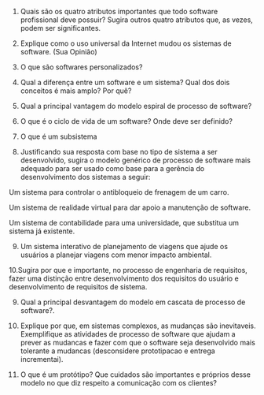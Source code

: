 1. Quais são os quatro atributos importantes que todo software profissional
deve possuir? Sugira outros quatro atributos que, as vezes, podem ser
significantes.

2. Explique como o uso universal da Internet mudou os sistemas de
software. (Sua Opinião)

3. O que são softwares personalizados?

4. Qual a diferença entre um software e um sistema? Qual dos dois
conceitos é mais amplo? Por quê?

5. Qual a principal vantagem do modelo espiral de processo de software?

6. O que é o ciclo de vida de um software? Onde deve ser definido?

7. O que é um subsistema

8. Justificando sua resposta com base no tipo de sistema a ser
desenvolvido, sugira o modelo genérico de processo de software mais
adequado para ser usado como base para a gerência do desenvolvimento
dos sistemas a seguir:

Um sistema para controlar o antibloqueio de frenagem de um carro.

Um sistema de realidade virtual para dar apoio a manutenção de software.

Um sistema de contabilidade para uma universidade, que substitua um
sistema já existente.

9. Um sistema interativo de planejamento de viagens que ajude os usuários
a planejar viagens com menor impacto ambiental.

10.Sugira por que e importante, no processo de engenharia de requisitos,
fazer uma distinção entre desenvolvimento dos requisitos do usuário e
desenvolvimento de requisitos de sistema.

9. Qual a principal desvantagem do modelo em cascata de processo de
software?.

10. Explique por que, em sistemas complexos, as mudanças são inevitaveis.
Exemplifique as atividades de processo de software que ajudam a prever
as mudancas e fazer com que o software seja desenvolvido mais tolerante
a mudancas (desconsidere prototipacao e entrega incrementai).

11. O que é um protótipo? Que cuidados são importantes e próprios desse
modelo no que diz respeito a comunicação com os clientes?
